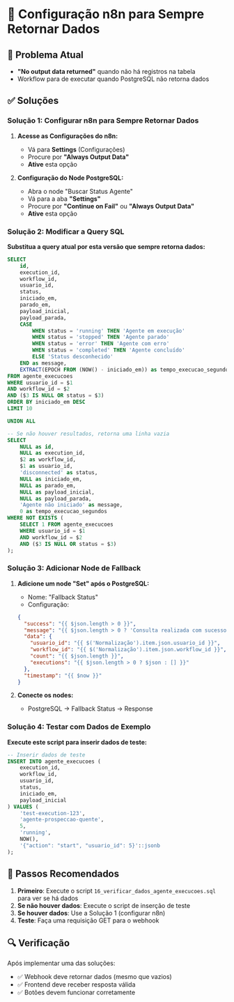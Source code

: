 # 🔧 Configuração n8n para Sempre Retornar Dados

## 🚨 Problema Atual
- **"No output data returned"** quando não há registros na tabela
- Workflow para de executar quando PostgreSQL não retorna dados

## ✅ Soluções

### **Solução 1: Configurar n8n para Sempre Retornar Dados**

1. **Acesse as Configurações do n8n:**
   - Vá para **Settings** (Configurações)
   - Procure por **"Always Output Data"**
   - **Ative** esta opção

2. **Configuração do Node PostgreSQL:**
   - Abra o node "Buscar Status Agente"
   - Vá para a aba **"Settings"**
   - Procure por **"Continue on Fail"** ou **"Always Output Data"**
   - **Ative** esta opção

### **Solução 2: Modificar a Query SQL**

**Substitua a query atual por esta versão que sempre retorna dados:**

```sql
SELECT
    id,
    execution_id,
    workflow_id,
    usuario_id,
    status,
    iniciado_em,
    parado_em,
    payload_inicial,
    payload_parada,
    CASE
        WHEN status = 'running' THEN 'Agente em execução'
        WHEN status = 'stopped' THEN 'Agente parado'
        WHEN status = 'error' THEN 'Agente com erro'
        WHEN status = 'completed' THEN 'Agente concluído'
        ELSE 'Status desconhecido'
    END as message,
    EXTRACT(EPOCH FROM (NOW() - iniciado_em)) as tempo_execucao_segundos
FROM agente_execucoes
WHERE usuario_id = $1
AND workflow_id = $2
AND ($3 IS NULL OR status = $3)
ORDER BY iniciado_em DESC
LIMIT 10

UNION ALL

-- Se não houver resultados, retorna uma linha vazia
SELECT
    NULL as id,
    NULL as execution_id,
    $2 as workflow_id,
    $1 as usuario_id,
    'disconnected' as status,
    NULL as iniciado_em,
    NULL as parado_em,
    NULL as payload_inicial,
    NULL as payload_parada,
    'Agente não iniciado' as message,
    0 as tempo_execucao_segundos
WHERE NOT EXISTS (
    SELECT 1 FROM agente_execucoes 
    WHERE usuario_id = $1 
    AND workflow_id = $2
    AND ($3 IS NULL OR status = $3)
);
```

### **Solução 3: Adicionar Node de Fallback**

1. **Adicione um node "Set" após o PostgreSQL:**
   - Nome: "Fallback Status"
   - Configuração:
   ```json
   {
     "success": "{{ $json.length > 0 }}",
     "message": "{{ $json.length > 0 ? 'Consulta realizada com sucesso' : 'Nenhuma execução encontrada' }}",
     "data": {
       "usuario_id": "{{ $('Normalização').item.json.usuario_id }}",
       "workflow_id": "{{ $('Normalização').item.json.workflow_id }}",
       "count": "{{ $json.length }}",
       "executions": "{{ $json.length > 0 ? $json : [] }}"
     },
     "timestamp": "{{ $now }}"
   }
   ```

2. **Conecte os nodes:**
   - PostgreSQL → Fallback Status → Response

### **Solução 4: Testar com Dados de Exemplo**

**Execute este script para inserir dados de teste:**

```sql
-- Inserir dados de teste
INSERT INTO agente_execucoes (
    execution_id,
    workflow_id,
    usuario_id,
    status,
    iniciado_em,
    payload_inicial
) VALUES (
    'test-execution-123',
    'agente-prospeccao-quente',
    5,
    'running',
    NOW(),
    '{"action": "start", "usuario_id": 5}'::jsonb
);
```

## 🎯 Passos Recomendados

1. **Primeiro**: Execute o script `16_verificar_dados_agente_execucoes.sql` para ver se há dados
2. **Se não houver dados**: Execute o script de inserção de teste
3. **Se houver dados**: Use a Solução 1 (configurar n8n)
4. **Teste**: Faça uma requisição GET para o webhook

## 🔍 Verificação

Após implementar uma das soluções:
- ✅ Webhook deve retornar dados (mesmo que vazios)
- ✅ Frontend deve receber resposta válida
- ✅ Botões devem funcionar corretamente

